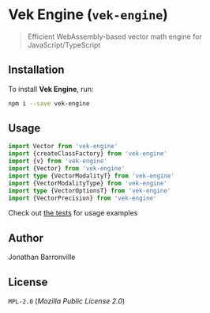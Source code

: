 # Vek Engine (`vek-engine`)

> Efficient WebAssembly-based vector math engine for JavaScript/TypeScript

## Installation

To install **Vek Engine**, run:

```bash
npm i --save vek-engine
```

## Usage

```typescript
import Vector from 'vek-engine'
import {createClassFactory} from 'vek-engine'
import {v} from 'vek-engine'
import {Vector} from 'vek-engine'
import type {VectorModalityT} from 'vek-engine'
import {VectorModalityType} from 'vek-engine'
import type {VectorOptionsT} from 'vek-engine'
import {VectorPrecision} from 'vek-engine'
```

Check out [the tests](src/vector.test.mts) for usage examples

## Author

Jonathan Barronville

## License

`MPL-2.0` (_Mozilla Public License 2.0_)
